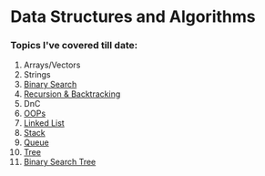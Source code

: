 # Data Structures and Algorithms

### Topics I've covered till date:
1. Arrays/Vectors
2. Strings
3. [Binary Search](https://github.com/riyasachdeva04/dsa/tree/main/dsa/binary-search%20%26%20sorting/BS1%20Cods)
4. [Recursion & Backtracking](https://github.com/riyasachdeva04/dsa/tree/main/dsa/reccursion)
5. DnC
6. [OOPs](https://github.com/riyasachdeva04/dsa/tree/main/dsa/oops)
7. [Linked List](https://github.com/riyasachdeva04/dsa/tree/main/dsa/linked%20list)
8. [Stack](https://github.com/riyasachdeva04/dsa/tree/main/dsa/stack)
9. [Queue](https://github.com/riyasachdeva04/dsa/tree/main/dsa/queue)
10. [Tree](https://github.com/riyasachdeva04/dsa/tree/main/dsa/tree)
11. [Binary Search Tree](https://github.com/riyasachdeva04/dsa/tree/main/dsa/binary%20search%20tree)
